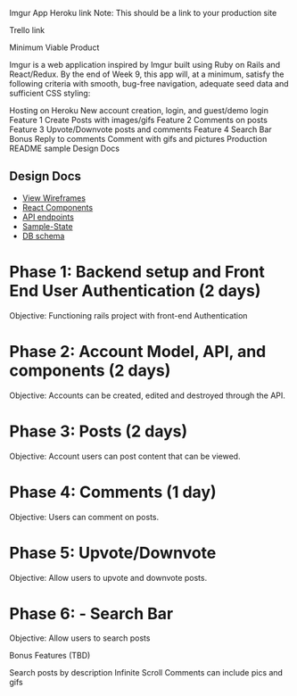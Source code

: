 Imgur App
Heroku link Note: This should be a link to your production site

Trello link

Minimum Viable Product

Imgur is a web application inspired by Imgur built using Ruby on Rails and React/Redux. By the end of Week 9, this app will, at a minimum, satisfy the following criteria with smooth, bug-free navigation, adequate seed data and sufficient CSS styling:

 Hosting on Heroku
 New account creation, login, and guest/demo login
  Feature 1
  Create Posts with images/gifs
  Feature 2
  Comments on posts
  Feature 3
  Upvote/Downvote posts and comments
  Feature 4
  Search Bar
  Bonus
  Reply to comments
  Comment with gifs and pictures
  Production README sample
Design Docs

## Design Docs
* [View Wireframes][views]
* [React Components][components]
* [API endpoints][api-endpoints]
* [Sample-State][sample-state]
* [DB schema][schema]

[views]: ./wireframes
[components]: components-hierarchy.md
[api-endpoints]: api-endpoints.md
[schema]: schema.md
[sample-state]: sample-state.md

# Phase 1: Backend setup and Front End User Authentication (2 days)

  Objective: Functioning rails project with front-end Authentication

# Phase 2: Account Model, API, and components (2 days)

  Objective: Accounts can be created, edited and destroyed through the API.

# Phase 3: Posts (2 days)

  Objective: Account users can post content that can be viewed.

# Phase 4: Comments (1 day)

  Objective: Users can comment on posts.

# Phase 5: Upvote/Downvote

  Objective: Allow users to upvote and downvote posts.

# Phase 6: - Search Bar

  Objective: Allow users to search posts

Bonus Features (TBD)

 Search posts by description
 Infinite Scroll
 Comments can include pics and gifs

